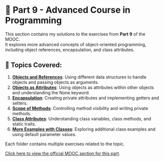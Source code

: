 # 📂 Part 9 - Advanced Course in Programming

This section contains my solutions to the exercises from **Part 9** of the MOOC.  
It explores more advanced concepts of object-oriented programming, including object references, encapsulation, and class attributes.

## 📌 Topics Covered:
1. [**Objects and References**](https://github.com/MadalenaAndrade/Python-Learning-Exercises/tree/main/Part-09-Advanced-Course-in-Programming/1_Objects_References): Using different data structures to handle objects and passing objects as arguments.
2. [**Objects as Attributes**](https://github.com/MadalenaAndrade/Python-Learning-Exercises/tree/main/Part-09-Advanced-Course-in-Programming/2_Classes_as_attributes): Using objects as attributes within other objects and understanding the None keyword.
3. [**Encapsulation**](https://github.com/MadalenaAndrade/Python-Learning-Exercises/tree/main/Part-09-Advanced-Course-in-Programming/3_Encapsulation): Creating private attributes and implementing getters and setters.
4. [**Scope of Methods**](https://github.com/MadalenaAndrade/Python-Learning-Exercises/tree/main/Part-09-Advanced-Course-in-Programming/4_Scope_of_Methods): Controlling method visibility and writing private methods.
5. [**Class Attributes**](https://github.com/MadalenaAndrade/Python-Learning-Exercises/tree/main/Part-09-Advanced-Course-in-Programming/5_Class_Attributes): Understanding class variables, class methods, and static traits.
6. [**More Examples with Classes**](https://github.com/MadalenaAndrade/Python-Learning-Exercises/tree/main/Part-09-Advanced-Course-in-Programming/6_More_Examples): Exploring additional class examples and using default parameter values.

Each folder contains multiple exercises related to the topic.

[Click here to view the official MOOC section for this part](https://programming-24.mooc.fi/part-9).

